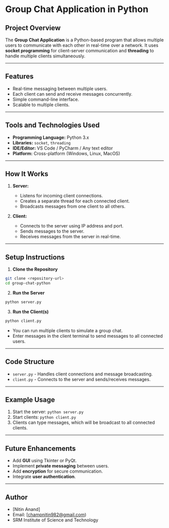 # Group Chat Application in Python

## Project Overview

The **Group Chat Application** is a Python-based program that allows multiple users to communicate with each other in real-time over a network. It uses **socket programming** for client-server communication and **threading** to handle multiple clients simultaneously.

---

## Features

* Real-time messaging between multiple users.
* Each client can send and receive messages concurrently.
* Simple command-line interface.
* Scalable to multiple clients.

---

## Tools and Technologies Used

* **Programming Language:** Python 3.x
* **Libraries:** `socket`, `threading`
* **IDE/Editor:** VS Code / PyCharm / Any text editor
* **Platform:** Cross-platform (Windows, Linux, MacOS)

---

## How It Works

1. **Server:**

   * Listens for incoming client connections.
   * Creates a separate thread for each connected client.
   * Broadcasts messages from one client to all others.

2. **Client:**

   * Connects to the server using IP address and port.
   * Sends messages to the server.
   * Receives messages from the server in real-time.

---

## Setup Instructions

1. **Clone the Repository**

```bash
git clone <repository-url>
cd group-chat-python
```

2. **Run the Server**

```bash
python server.py
```

3. **Run the Client(s)**

```bash
python client.py
```

* You can run multiple clients to simulate a group chat.
* Enter messages in the client terminal to send messages to all connected users.

---

## Code Structure

* `server.py` - Handles client connections and message broadcasting.
* `client.py` - Connects to the server and sends/receives messages.

---

## Example Usage

1. Start the server: `python server.py`
2. Start clients: `python client.py`
3. Clients can type messages, which will be broadcast to all connected clients.

---

## Future Enhancements

* Add **GUI** using Tkinter or PyQt.
* Implement **private messaging** between users.
* Add **encryption** for secure communication.
* Integrate **user authentication**.

---

## Author

* [Nitin Anand]
* Email: [champnitin982@gmail.com)
* SRM Institute of Science and Technology
